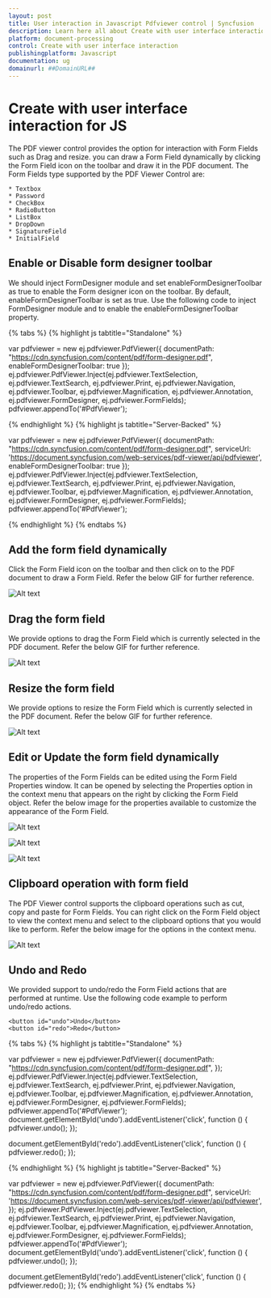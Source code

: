 ```yaml
---
layout: post
title: User interaction in Javascript Pdfviewer control | Syncfusion
description: Learn here all about Create with user interface interaction in Syncfusion Javascript Pdfviewer control of Syncfusion Essential JS 2 and more.
platform: document-processing
control: Create with user interface interaction
publishingplatform: Javascript
documentation: ug
domainurl: ##DomainURL##
---
```


# Create with user interface interaction for JS

The PDF viewer control provides the option for interaction with Form Fields such as Drag and resize. you can draw a Form Field dynamically by clicking the Form Field icon on the toolbar and draw it in the PDF document. The Form Fields type supported by the PDF Viewer Control are:

    * Textbox
    * Password
    * CheckBox
    * RadioButton
    * ListBox
    * DropDown
    * SignatureField
    * InitialField

## Enable or Disable form designer toolbar

We should inject FormDesigner module and set enableFormDesignerToolbar as true to enable the Form designer icon on the toolbar. By default, enableFormDesignerToolbar is set as true. Use the following code to inject FormDesigner module and to enable the enableFormDesignerToolbar property.



{% tabs %}
{% highlight js tabtitle="Standalone" %}


var pdfviewer = new ej.pdfviewer.PdfViewer({
    documentPath: "https://cdn.syncfusion.com/content/pdf/form-designer.pdf",
    enableFormDesignerToolbar: true
});
ej.pdfviewer.PdfViewer.Inject(ej.pdfviewer.TextSelection, ej.pdfviewer.TextSearch, ej.pdfviewer.Print, ej.pdfviewer.Navigation, ej.pdfviewer.Toolbar, ej.pdfviewer.Magnification, ej.pdfviewer.Annotation, ej.pdfviewer.FormDesigner, ej.pdfviewer.FormFields);
pdfviewer.appendTo('#PdfViewer');

{% endhighlight %}
{% highlight js tabtitle="Server-Backed" %}

var pdfviewer = new ej.pdfviewer.PdfViewer({
    documentPath: "https://cdn.syncfusion.com/content/pdf/form-designer.pdf",
    serviceUrl: 'https://document.syncfusion.com/web-services/pdf-viewer/api/pdfviewer',
    enableFormDesignerToolbar: true
});
ej.pdfviewer.PdfViewer.Inject(ej.pdfviewer.TextSelection, ej.pdfviewer.TextSearch, ej.pdfviewer.Print, ej.pdfviewer.Navigation, ej.pdfviewer.Toolbar, ej.pdfviewer.Magnification, ej.pdfviewer.Annotation, ej.pdfviewer.FormDesigner, ej.pdfviewer.FormFields);
pdfviewer.appendTo('#PdfViewer');

{% endhighlight %}
{% endtabs %}

## Add the form field dynamically

Click the Form Field icon on the toolbar and then click on to the PDF document to draw a Form Field. Refer the below GIF for further reference.

![Alt text](../images/addformfield.gif)

## Drag the form field

We provide options to drag the Form Field which is currently selected in the PDF document. Refer the below GIF for further reference.

![Alt text](../images/dragformfield.gif)

## Resize the form field

We provide options to resize the Form Field which is currently selected in the PDF document. Refer the below GIF for further reference.

![Alt text](../images/resizeformfield.gif)

## Edit or Update the form field dynamically

The properties of the Form Fields can be edited using the Form Field Properties window. It can be opened by selecting the Properties option in the context menu that appears on the right by clicking the Form Field object. Refer the below image for the properties available to customize the appearance of the Form Field.

![Alt text](../images/generalproperties.png)

![Alt text](../images/appearanceproperties.png)

![Alt text](../images/dropdownproperties.png)

## Clipboard operation with form field

The PDF Viewer control supports the clipboard operations such as cut, copy and paste for Form Fields. You can right click on the Form Field object to view the context menu and select to the clipboard options that you would like to perform. Refer the below image for the options in the context menu.

![Alt text](../images/clipboardformfield.png)

## Undo and Redo

We provided support to undo/redo the Form Field actions that are performed at runtime. Use the following code example to perform undo/redo actions.

```
<button id="undo">Undo</button>
<button id="redo">Redo</button>
```


{% tabs %}
{% highlight js tabtitle="Standalone" %}

var pdfviewer = new ej.pdfviewer.PdfViewer({
    documentPath: "https://cdn.syncfusion.com/content/pdf/form-designer.pdf",
});
ej.pdfviewer.PdfViewer.Inject(ej.pdfviewer.TextSelection, ej.pdfviewer.TextSearch, ej.pdfviewer.Print, ej.pdfviewer.Navigation, ej.pdfviewer.Toolbar, ej.pdfviewer.Magnification, ej.pdfviewer.Annotation, ej.pdfviewer.FormDesigner, ej.pdfviewer.FormFields);
pdfviewer.appendTo('#PdfViewer');
document.getElementById('undo').addEventListener('click', function () {
   pdfviewer.undo();
});

document.getElementById('redo').addEventListener('click', function () {
   pdfviewer.redo();
});

{% endhighlight %}
{% highlight js tabtitle="Server-Backed" %}


var pdfviewer = new ej.pdfviewer.PdfViewer({
    documentPath: "https://cdn.syncfusion.com/content/pdf/form-designer.pdf",
    serviceUrl: 'https://document.syncfusion.com/web-services/pdf-viewer/api/pdfviewer',
});
ej.pdfviewer.PdfViewer.Inject(ej.pdfviewer.TextSelection, ej.pdfviewer.TextSearch, ej.pdfviewer.Print, ej.pdfviewer.Navigation, ej.pdfviewer.Toolbar, ej.pdfviewer.Magnification, ej.pdfviewer.Annotation, ej.pdfviewer.FormDesigner, ej.pdfviewer.FormFields);
pdfviewer.appendTo('#PdfViewer');
document.getElementById('undo').addEventListener('click', function () {
   pdfviewer.undo();
});

document.getElementById('redo').addEventListener('click', function () {
   pdfviewer.redo();
});
{% endhighlight %}
{% endtabs %}
